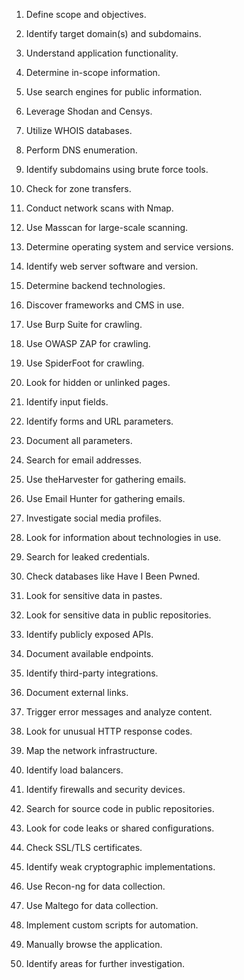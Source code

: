 
1. Define scope and objectives.


2. Identify target domain(s) and subdomains.


3. Understand application functionality.


4. Determine in-scope information.


5. Use search engines for public information.


6. Leverage Shodan and Censys.


7. Utilize WHOIS databases.


8. Perform DNS enumeration.


9. Identify subdomains using brute force tools.


10. Check for zone transfers.


11. Conduct network scans with Nmap.


12. Use Masscan for large-scale scanning.


13. Determine operating system and service versions.


14. Identify web server software and version.


15. Determine backend technologies.


16. Discover frameworks and CMS in use.


17. Use Burp Suite for crawling.


18. Use OWASP ZAP for crawling.


19. Use SpiderFoot for crawling.


20. Look for hidden or unlinked pages.


21. Identify input fields.


22. Identify forms and URL parameters.


23. Document all parameters.


24. Search for email addresses.


25. Use theHarvester for gathering emails.


26. Use Email Hunter for gathering emails.


27. Investigate social media profiles.


28. Look for information about technologies in use.


29. Search for leaked credentials.


30. Check databases like Have I Been Pwned.


31. Look for sensitive data in pastes.


32. Look for sensitive data in public repositories.


33. Identify publicly exposed APIs.


34. Document available endpoints.


35. Identify third-party integrations.


36. Document external links.


37. Trigger error messages and analyze content.


38. Look for unusual HTTP response codes.


39. Map the network infrastructure.


40. Identify load balancers.


41. Identify firewalls and security devices.


42. Search for source code in public repositories.


43. Look for code leaks or shared configurations.


44. Check SSL/TLS certificates.


45. Identify weak cryptographic implementations.


46. Use Recon-ng for data collection.


47. Use Maltego for data collection.


48. Implement custom scripts for automation.


49. Manually browse the application.


50. Identify areas for further investigation.



